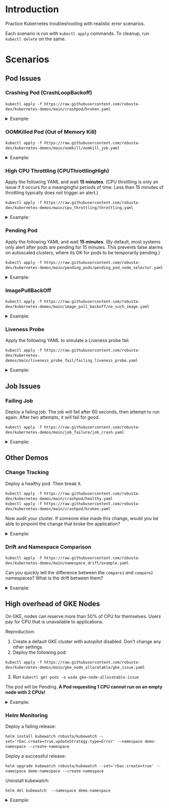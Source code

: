 # Introduction 
Practice Kubernetes troubleshooting with realistic error scenarios.

Each scenario is run with `kubectl apply` commands. To cleanup, run `kubectl delete` on the same.

# Scenarios

## Pod Issues

### Crashing Pod (CrashLoopBackoff)

```
kubectl apply -f https://raw.githubusercontent.com/robusta-dev/kubernetes-demos/main/crashpod/broken.yaml
```
<details>
<summary>Example: </summary>
<img src="./example_images/crashingpod.png">
</details>

### OOMKilled Pod (Out of Memory Kill)

```
kubectl apply -f https://raw.githubusercontent.com/robusta-dev/kubernetes-demos/main/oomkill/oomkill_job.yaml
```
<details>
<summary>Example: </summary>
<img src="./example_images/oomkillpod.png">
</details>

### High CPU Throttling (CPUThrottlingHigh)

Apply the following YAML and wait **15 minutes**. (CPU throttling is only an issue if it occurs for a meangingful periods of time. Less than 15 minutes of throttling typically does not trigger an alert.)

```
kubectl apply -f https://raw.githubusercontent.com/robusta-dev/kubernetes-demos/main/cpu_throttling/throttling.yaml
```
<details>
<summary>Example: </summary>
<img src="./example_images/highcputhrottling.png">
</details>

### Pending Pod

Apply the following YAML and wait **15 minutes**. (By default, most systems only alert after pods are pending for 15 minutes. This prevents false alarms on autoscaled clusters, where its OK for pods to be temporarily pending.)

```
kubectl apply -f https://raw.githubusercontent.com/robusta-dev/kubernetes-demos/main/pending_pods/pending_pod_node_selector.yaml
```
<details>
<summary>Example: </summary>
<img src="./example_images/pendingpod.png">
</details>

### ImagePullBackOff

```
kubectl apply -f https://raw.githubusercontent.com/robusta-dev/kubernetes-demos/main/image_pull_backoff/no_such_image.yaml
```
<details>
<summary>Example: </summary>
<img src="./example_images/imagepullbackoff.png">
</details>

### Liveness Probe
Apply the following YAML to simulate a Liveness probe fail.

```
kubectl apply -f https://raw.githubusercontent.com/robusta-dev/kubernetes-demos/main/liveness_probe_fail/failing_liveness_probe.yaml
```
<details>
<summary>Example: </summary>
<img src="./example_images/failedlivenessprobe.png">
</details>

## Job Issues

### Failing Job

Deploy a failing job. The job will fail after 60 seconds, then attempt to run again. After two attempts, it will fail for good.

```
kubectl apply -f https://raw.githubusercontent.com/robusta-dev/kubernetes-demos/main/job_failure/job_crash.yaml
```
<details>
<summary>Example: </summary>
<img src="./example_images/failingjobs.png">
</details>


## Other Demos

### Change Tracking

Deploy a healthy pod. Then break it.

```
kubectl apply -f https://raw.githubusercontent.com/robusta-dev/kubernetes-demos/main/crashpod/healthy.yaml
kubectl apply -f https://raw.githubusercontent.com/robusta-dev/kubernetes-demos/main/crashpod/broken.yaml
```

Now audit your cluster. If someone else made this change, would you be able to pinpoint the change that broke the application?

<details>
<summary>Example: </summary>
<img src="./example_images/changetracking.png">
</details>

### Drift and Namespace Comparison

```
kubectl apply -f https://raw.githubusercontent.com/robusta-dev/kubernetes-demos/main/namespace_drift/example.yaml
```

Can you quickly tell the difference between the `compare1` and `compare2` namespaces? What is the drift between them?

<details>
<summary>Example: </summary>
<img src="./example_images/driftandnamespace.png">
</details>

## High overhead of GKE Nodes

On GKE, nodes can reserve more than 50% of CPU for themselves. Users pay for CPU that is unavailable to applications.

Reproduction:

1. Create a default GKE cluster with autopilot disabled. Don't change any other settings.
2. Deploy the following pod:

```
kubectl apply -f https://raw.githubusercontent.com/robusta-dev/kubernetes-demos/main/gke_node_allocatable/gke_issue.yaml
```

3. Run `kubectl get pods -o wide gke-node-allocatable-issue`

The pod will be Pending. **A Pod requesting 1 CPU cannot run on an empty node with 2 CPUs!**

<details>
<summary>Example: </summary>
<img src="./example_images/highoverhead.png">
</details>


### Helm Monitoring

Deploy a failing release:
```shell
helm install kubewatch robusta/kubewatch --set='rbac.create=true,updateStrategy.type=Error' --namespace demo-namespace --create-namespace
```

Deploy a successful release:
```shell
helm upgrade kubewatch robusta/kubewatch --set='rbac.create=true' --namespace demo-namespace --create-namespace
```

Uninstall kubewatch:
```shell
helm del kubewatch  --namespace demo-namespace 
```

<details>
<summary>Example: </summary>
<img src="./example_images/helm_monitoring_kubewatch.png">
</details>
